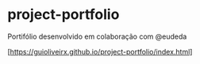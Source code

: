# project-portfolio
 Portifólio desenvolvido em colaboração com @eudeda

[https://guioliveirx.github.io/project-portfolio/index.html]
